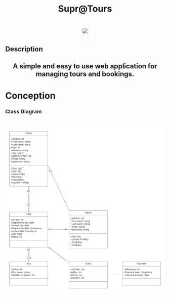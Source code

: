 <h1 align="center">
Supr@Tours 
<br>
<br>
<a href="https://github.com/abdelhaq-laachari" target="_blank">
<img src="https://source.unsplash.com/T5jzpRTVF1U" width="600"/>
</a>

</h1>

## Description

<h2 align="center">A simple and easy to use web application for managing tours and bookings.</h2>

# Conception

### Class Diagram

<h1 align="center">
 <img src="./conception/class-diagram/class-diagram.png" width="700"/>
</h1>